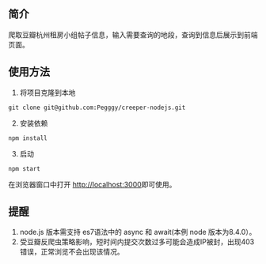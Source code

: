 ## 简介
爬取豆瓣杭州租房小组帖子信息，输入需要查询的地段，查询到信息后展示到前端页面。

## 使用方法
1. 将项目克隆到本地
```git
git clone git@github.com:Pegggy/creeper-nodejs.git
```

2. 安装依赖
```git
npm install
```

3. 启动
```git
npm start
```
在浏览器窗口中打开 [http://localhost:3000](http://localhost:3000)即可使用。

## 提醒
1. node.js 版本需支持 es7语法中的 async 和 await(本例 node 版本为8.4.0）。
2. 受豆瓣反爬虫策略影响，短时间内提交次数过多可能会造成IP被封，出现403错误，正常浏览不会出现该情况。
